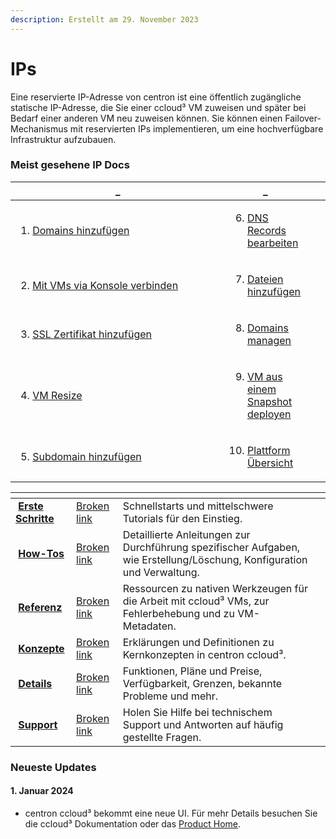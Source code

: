 ```yaml
---
description: Erstellt am 29. November 2023
---
```


# IPs

Eine reservierte IP-Adresse von centron ist eine öffentlich zugängliche statische IP-Adresse, die Sie einer ccloud³ VM zuweisen und später bei Bedarf einer anderen VM neu zuweisen können. Sie können einen Failover-Mechanismus mit reservierten IPs implementieren, um eine hochverfügbare Infrastruktur aufzubauen.



### Meist gesehene IP Docs

<table data-header-hidden><thead><tr><th width="358">_</th><th>_</th><th data-hidden></th><th data-hidden></th></tr></thead><tbody><tr><td><ol><li><a href="https://app.gitbook.com/s/KMhKpeJSKbMbZqZ2Yud1/how-tos/domain-hinzufugen">Domains hinzufügen</a></li></ol></td><td><ol start="6"><li><a href="https://app.gitbook.com/s/KMhKpeJSKbMbZqZ2Yud1/how-tos/dns-records-verwalten">DNS Records bearbeiten</a></li></ol></td><td></td><td></td></tr><tr><td><ol start="2"><li><a href="broken-reference">Mit VMs via Konsole verbinden</a></li></ol></td><td><ol start="7"><li><a href="https://app.gitbook.com/s/EGG2Onf254QEQYRC0RfO/how-tos/dateien-hinzufugen-und-entfernen">Dateien hinzufügen </a></li></ol></td><td></td><td></td></tr><tr><td><ol start="3"><li><a href="https://app.gitbook.com/s/PyzNumjKYXiUD7cv784O/how-tos">SSL Zertifikat hinzufügen</a></li></ol></td><td><ol start="8"><li><a href="https://app.gitbook.com/s/KMhKpeJSKbMbZqZ2Yud1/how-tos">Domains managen</a></li></ol></td><td></td><td></td></tr><tr><td><ol start="4"><li><a href="broken-reference">VM Resize</a></li></ol></td><td><ol start="9"><li><a href="https://app.gitbook.com/s/o082PPUUPCRPO3E32ant/how-tos/vm-snapshot">VM aus einem Snapshot deployen</a></li></ol></td><td></td><td></td></tr><tr><td><ol start="5"><li><a href="https://app.gitbook.com/o/qZfyhEIOoMD2Tm025WII/s/KMhKpeJSKbMbZqZ2Yud1/">Subdomain hinzufügen</a></li></ol></td><td><ol start="10"><li><a href="https://app.gitbook.com/o/qZfyhEIOoMD2Tm025WII/s/ufElPMaUSQ8ykq2V49a8/"> Plattform Übersicht</a></li></ol></td><td></td><td></td></tr></tbody></table>



<table data-view="cards"><thead><tr><th></th><th data-hidden data-card-target data-type="content-ref"></th><th data-hidden></th><th data-hidden></th></tr></thead><tbody><tr><td><img src="https://docs.digitalocean.com/images/icons/droplets.svg" alt=""> <a href="broken-reference"><strong>Erste Schritte</strong></a></td><td><a href="broken-reference">Broken link</a></td><td>Schnellstarts und mittelschwere Tutorials für den Einstieg.</td><td></td></tr><tr><td><img src="https://docs.digitalocean.com/images/icons/droplets.svg" alt=""> <a href="broken-reference"><strong>How-Tos</strong></a></td><td><a href="broken-reference">Broken link</a></td><td>Detaillierte Anleitungen zur Durchführung spezifischer Aufgaben, wie Erstellung/Löschung, Konfiguration und Verwaltung.</td><td></td></tr><tr><td><img src="https://docs.digitalocean.com/images/icons/droplets.svg" alt=""> <a href="broken-reference"><strong>Referenz</strong></a></td><td><a href="broken-reference">Broken link</a></td><td>Ressourcen zu nativen Werkzeugen für die Arbeit mit ccloud³ VMs, zur Fehlerbehebung und zu VM-Metadaten.</td><td></td></tr><tr><td><img src="https://docs.digitalocean.com/images/icons/droplets.svg" alt=""> <a href="broken-reference"><strong>Konzepte</strong></a></td><td><a href="broken-reference">Broken link</a></td><td>Erklärungen und Definitionen zu Kernkonzepten in centron ccloud³.</td><td></td></tr><tr><td><img src="https://docs.digitalocean.com/images/icons/droplets.svg" alt=""> <a href="broken-reference"><strong>Details</strong></a></td><td><a href="broken-reference">Broken link</a></td><td>Funktionen, Pläne und Preise, Verfügbarkeit, Grenzen, bekannte Probleme und mehr.</td><td></td></tr><tr><td><img src="https://docs.digitalocean.com/images/icons/droplets.svg" alt=""> <a href="broken-reference"><strong>Support</strong></a></td><td><a href="broken-reference">Broken link</a></td><td>Holen Sie Hilfe bei technischem Support und Antworten auf häufig gestellte Fragen.</td><td></td></tr></tbody></table>

### Neueste Updates <a href="#latest-updates" id="latest-updates"></a>

#### 1. Januar 2024

* centron ccloud³ bekommt eine neue UI. Für mehr Details besuchen Sie die ccloud³ Dokumentation oder das [Product Home](https://app.gitbook.com/o/qZfyhEIOoMD2Tm025WII/s/ymdhIwB1oE5pwJlsY87A/).
